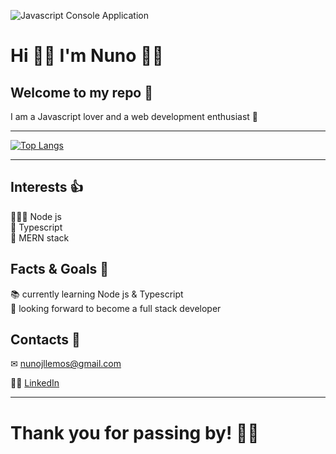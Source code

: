 ![Javascript Console Application](https://i.imgur.com/poOqYTF.png)

# Hi 👋🏻 I'm Nuno 👦🏻
## Welcome to my repo 💾
I am a Javascript lover and a web development enthusiast 🤖

***
[![Top Langs](https://github-readme-stats.vercel.app/api/top-langs/?username=nunojllemos&layout=compact&theme=dracula)](https://github.com/nunojllemos/github-readme-stats)
***

 ## Interests 👍

👨🏻‍💻 Node js  
🧠 Typescript  
📜 MERN stack

## Facts & Goals 🎯

📚 currently learning Node js & Typescript  
🔮 looking forward to become a full stack developer

## Contacts 📣

✉ nunojllemos@gmail.com

🤝🏻 [LinkedIn](https://www.linkedin.com/in/nunojllemos/)

***

# Thank you for passing by! 👋🏻
